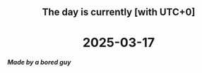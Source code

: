 <h2 align=center>The day is currently [with UTC+0]</h2>
<h1 align=center><!--TIME BEGIN-->2025-03-17<!--TIME END--></h1>
<h5>Made by a bored guy</h5>
